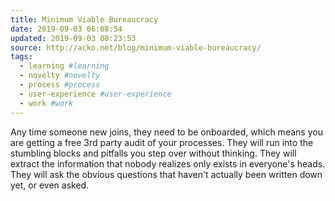 ```yaml
---
title: Minimum Viable Bureaucracy
date: 2019-09-03 06:08:54
updated: 2019-09-03 08:23:53
source: http://acko.net/blog/minimum-viable-bureaucracy/
tags:
  - learning #learning
  - novelty #novelty
  - process #process
  - user-experience #user-experience
  - work #work
---
```

Any time someone new joins, they need to be onboarded, which means you are getting a free 3rd party audit of your processes. They will run into the stumbling blocks and pitfalls you step over without thinking. They will extract the information that nobody realizes only exists in everyone's heads. They will ask the obvious questions that haven't actually been written down yet, or even asked.